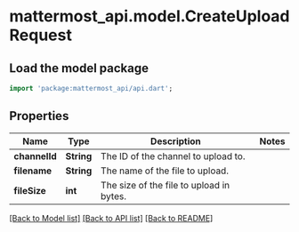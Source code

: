 # mattermost_api.model.CreateUploadRequest

## Load the model package
```dart
import 'package:mattermost_api/api.dart';
```

## Properties
Name | Type | Description | Notes
------------ | ------------- | ------------- | -------------
**channelId** | **String** | The ID of the channel to upload to. | 
**filename** | **String** | The name of the file to upload. | 
**fileSize** | **int** | The size of the file to upload in bytes. | 

[[Back to Model list]](../README.md#documentation-for-models) [[Back to API list]](../README.md#documentation-for-api-endpoints) [[Back to README]](../README.md)


